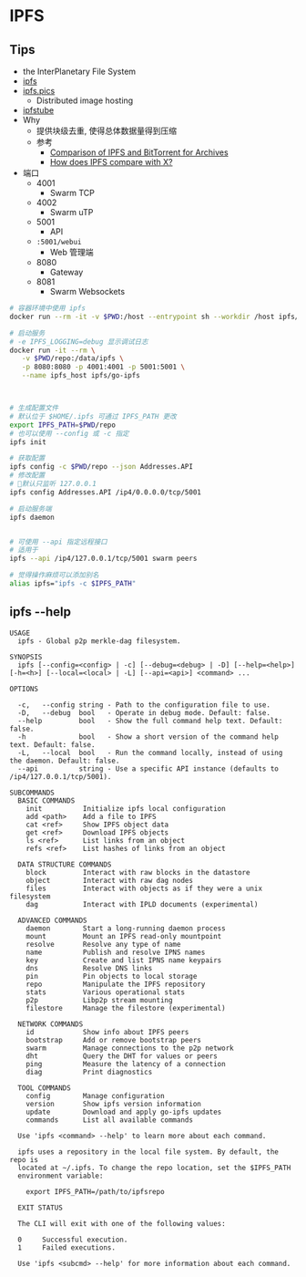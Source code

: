 # IPFS

## Tips
* the InterPlanetary File System
* [ipfs](https://github.com/ipfs)
* [ipfs.pics](https://github.com/ipfspics/ipfspics-server)
  * Distributed image hosting
* [ipfstube](https://github.com/download13/ipfstube)
* Why
  * 提供块级去重, 使得总体数据量得到压缩
  * 参考
    * [Comparison of IPFS and BitTorrent for Archives](https://github.com/ipfs/notes/issues/208)
    * [How does IPFS compare with X?](https://discuss.ipfs.io/t/how-does-ipfs-compare-with-x/465)
* 端口
  * 4001
    * Swarm TCP
  * 4002
    * Swarm uTP
  * 5001
    * API
  * `:5001/webui`
    * Web 管理端
  * 8080
    * Gateway
  * 8081
    * Swarm Websockets

```bash
# 容器环境中使用 ipfs
docker run --rm -it -v $PWD:/host --entrypoint sh --workdir /host ipfs/go-ipfs

# 启动服务
# -e IPFS_LOGGING=debug 显示调试日志
docker run -it --rm \
   -v $PWD/repo:/data/ipfs \
   -p 8080:8080 -p 4001:4001 -p 5001:5001 \
   --name ipfs_host ipfs/go-ipfs



# 生成配置文件
# 默认位于 $HOME/.ipfs 可通过 IPFS_PATH 更改
export IPFS_PATH=$PWD/repo
# 也可以使用 --config 或 -c 指定
ipfs init

# 获取配置
ipfs config -c $PWD/repo --json Addresses.API
# 修改配置
# 默认只监听 127.0.0.1
ipfs config Addresses.API /ip4/0.0.0.0/tcp/5001

# 启动服务端
ipfs daemon


# 可使用 --api 指定远程接口
# 适用于
ipfs --api /ip4/127.0.0.1/tcp/5001 swarm peers

# 觉得操作麻烦可以添加别名
alias ipfs="ipfs -c $IPFS_PATH"
```

## ipfs --help

```
USAGE
  ipfs - Global p2p merkle-dag filesystem.

SYNOPSIS
  ipfs [--config=<config> | -c] [--debug=<debug> | -D] [--help=<help>] [-h=<h>] [--local=<local> | -L] [--api=<api>] <command> ...

OPTIONS

  -c,   --config string - Path to the configuration file to use.
  -D,   --debug  bool   - Operate in debug mode. Default: false.
  --help         bool   - Show the full command help text. Default: false.
  -h             bool   - Show a short version of the command help text. Default: false.
  -L,   --local  bool   - Run the command locally, instead of using the daemon. Default: false.
  --api          string - Use a specific API instance (defaults to /ip4/127.0.0.1/tcp/5001).

SUBCOMMANDS
  BASIC COMMANDS
    init          Initialize ipfs local configuration
    add <path>    Add a file to IPFS
    cat <ref>     Show IPFS object data
    get <ref>     Download IPFS objects
    ls <ref>      List links from an object
    refs <ref>    List hashes of links from an object

  DATA STRUCTURE COMMANDS
    block         Interact with raw blocks in the datastore
    object        Interact with raw dag nodes
    files         Interact with objects as if they were a unix filesystem
    dag           Interact with IPLD documents (experimental)

  ADVANCED COMMANDS
    daemon        Start a long-running daemon process
    mount         Mount an IPFS read-only mountpoint
    resolve       Resolve any type of name
    name          Publish and resolve IPNS names
    key           Create and list IPNS name keypairs
    dns           Resolve DNS links
    pin           Pin objects to local storage
    repo          Manipulate the IPFS repository
    stats         Various operational stats
    p2p           Libp2p stream mounting
    filestore     Manage the filestore (experimental)

  NETWORK COMMANDS
    id            Show info about IPFS peers
    bootstrap     Add or remove bootstrap peers
    swarm         Manage connections to the p2p network
    dht           Query the DHT for values or peers
    ping          Measure the latency of a connection
    diag          Print diagnostics

  TOOL COMMANDS
    config        Manage configuration
    version       Show ipfs version information
    update        Download and apply go-ipfs updates
    commands      List all available commands

  Use 'ipfs <command> --help' to learn more about each command.

  ipfs uses a repository in the local file system. By default, the repo is
  located at ~/.ipfs. To change the repo location, set the $IPFS_PATH
  environment variable:

    export IPFS_PATH=/path/to/ipfsrepo

  EXIT STATUS

  The CLI will exit with one of the following values:

  0     Successful execution.
  1     Failed executions.

  Use 'ipfs <subcmd> --help' for more information about each command.
```
